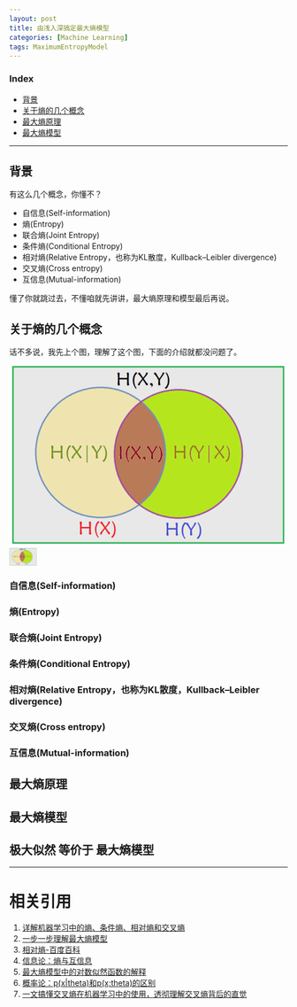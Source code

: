 ```yaml
---
layout: post
title: 由浅入深搞定最大熵模型
categories: [Machine Learning]
tags: MaximumEntropyModel
---
```


### Index
<!-- TOC -->
- [背景](#背景)
- [关于熵的几个概念](#关于熵的几个概念)
- [最大熵原理](#最大熵原理)
- [最大熵模型](#最大熵模型)
<!-- /TOC -->

---
## 背景
有这么几个概念，你懂不？

- 自信息(Self-information)
- 熵(Entropy)
- 联合熵(Joint Entropy)
- 条件熵(Conditional Entropy)
- 相对熵(Relative Entropy，也称为KL散度，Kullback–Leibler divergence)
- 交叉熵(Cross entropy)
- 互信息(Mutual-information)

懂了你就跳过去，不懂咱就先讲讲，最大熵原理和模型最后再说。


## 关于熵的几个概念
话不多说，我先上个图，理解了这个图，下面的介绍就都没问题了。
<!-- ![1](/assets/images/blog/maximumEntropyModel/1.png) -->
![2](/assets/images/blog/maximumEntropyModel/2.png)
<img src="/assets/images/blog/maximumEntropyModel/2.png" width="50" hegiht="50" align=center />



### 自信息(Self-information)
### 熵(Entropy)
### 联合熵(Joint Entropy)
### 条件熵(Conditional Entropy)
### 相对熵(Relative Entropy，也称为KL散度，Kullback–Leibler divergence)
### 交叉熵(Cross entropy)
### 互信息(Mutual-information)


## 最大熵原理


## 最大熵模型

## 极大似然 等价于 最大熵模型

---
# 相关引用
1. [详解机器学习中的熵、条件熵、相对熵和交叉熵](https://www.cnblogs.com/kyrieng/p/8694705.html)
2. [一步一步理解最大熵模型](https://www.cnblogs.com/wxquare/p/5858008.html)
3. [相对熵-百度百科](https://baike.baidu.com/item/%E7%9B%B8%E5%AF%B9%E7%86%B5/4233536?fr=aladdin)
4. [信息论：熵与互信息](https://blog.csdn.net/pipisorry/article/details/51695283)
5. [最大熵模型中的对数似然函数的解释](https://blog.csdn.net/wkebj/article/details/77965714)
6. [概率论：p(x\|theta)和p(x;theta)的区别](https://blog.csdn.net/pipisorry/article/details/42715245)
7. [一文搞懂交叉熵在机器学习中的使用，透彻理解交叉熵背后的直觉](https://blog.csdn.net/tsyccnh/article/details/79163834)
<!-- \|表示转义 -->